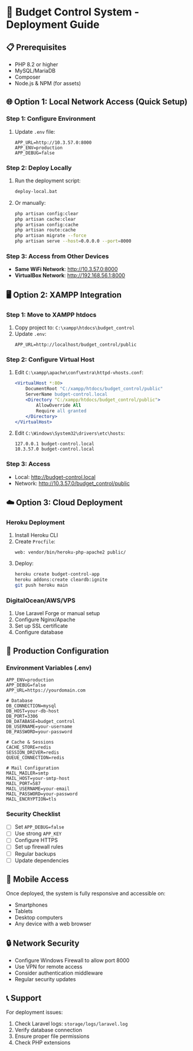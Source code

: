 # 🚀 Budget Control System - Deployment Guide

## 📋 Prerequisites
- PHP 8.2 or higher
- MySQL/MariaDB
- Composer
- Node.js & NPM (for assets)

## 🌐 Option 1: Local Network Access (Quick Setup)

### Step 1: Configure Environment
1. Update `.env` file:
   ```env
   APP_URL=http://10.3.57.0:8000
   APP_ENV=production
   APP_DEBUG=false
   ```

### Step 2: Deploy Locally
1. Run the deployment script:
   ```bash
   deploy-local.bat
   ```

2. Or manually:
   ```bash
   php artisan config:clear
   php artisan cache:clear
   php artisan config:cache
   php artisan route:cache
   php artisan migrate --force
   php artisan serve --host=0.0.0.0 --port=8000
   ```

### Step 3: Access from Other Devices
- **Same WiFi Network**: http://10.3.57.0:8000
- **VirtualBox Network**: http://192.168.56.1:8000

## 🖥️ Option 2: XAMPP Integration

### Step 1: Move to XAMPP htdocs
1. Copy project to: `C:\xampp\htdocs\budget_control`
2. Update `.env`:
   ```env
   APP_URL=http://localhost/budget_control/public
   ```

### Step 2: Configure Virtual Host
1. Edit `C:\xampp\apache\conf\extra\httpd-vhosts.conf`:
   ```apache
   <VirtualHost *:80>
       DocumentRoot "C:/xampp/htdocs/budget_control/public"
       ServerName budget-control.local
       <Directory "C:/xampp/htdocs/budget_control/public">
           AllowOverride All
           Require all granted
       </Directory>
   </VirtualHost>
   ```

2. Edit `C:\Windows\System32\drivers\etc\hosts`:
   ```
   127.0.0.1 budget-control.local
   10.3.57.0 budget-control.local
   ```

### Step 3: Access
- Local: http://budget-control.local
- Network: http://10.3.57.0/budget_control/public

## ☁️ Option 3: Cloud Deployment

### Heroku Deployment
1. Install Heroku CLI
2. Create `Procfile`:
   ```
   web: vendor/bin/heroku-php-apache2 public/
   ```
3. Deploy:
   ```bash
   heroku create budget-control-app
   heroku addons:create cleardb:ignite
   git push heroku main
   ```

### DigitalOcean/AWS/VPS
1. Use Laravel Forge or manual setup
2. Configure Nginx/Apache
3. Set up SSL certificate
4. Configure database

## 🔧 Production Configuration

### Environment Variables (.env)
```env
APP_ENV=production
APP_DEBUG=false
APP_URL=https://yourdomain.com

# Database
DB_CONNECTION=mysql
DB_HOST=your-db-host
DB_PORT=3306
DB_DATABASE=budget_control
DB_USERNAME=your-username
DB_PASSWORD=your-password

# Cache & Sessions
CACHE_STORE=redis
SESSION_DRIVER=redis
QUEUE_CONNECTION=redis

# Mail Configuration
MAIL_MAILER=smtp
MAIL_HOST=your-smtp-host
MAIL_PORT=587
MAIL_USERNAME=your-email
MAIL_PASSWORD=your-password
MAIL_ENCRYPTION=tls
```

### Security Checklist
- [ ] Set `APP_DEBUG=false`
- [ ] Use strong `APP_KEY`
- [ ] Configure HTTPS
- [ ] Set up firewall rules
- [ ] Regular backups
- [ ] Update dependencies

## 📱 Mobile Access
Once deployed, the system is fully responsive and accessible on:
- Smartphones
- Tablets
- Desktop computers
- Any device with a web browser

## 🔒 Network Security
- Configure Windows Firewall to allow port 8000
- Use VPN for remote access
- Consider authentication middleware
- Regular security updates

## 📞 Support
For deployment issues:
1. Check Laravel logs: `storage/logs/laravel.log`
2. Verify database connection
3. Ensure proper file permissions
4. Check PHP extensions
